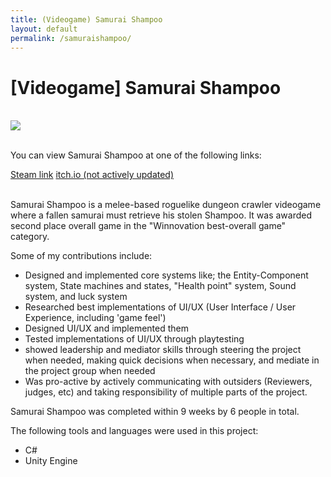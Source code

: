 ```yaml
---
title: (Videogame) Samurai Shampoo
layout: default
permalink: /samuraishampoo/
---
```

<h1 class="row justify-content-center"> [Videogame] Samurai Shampoo </h1>

<br>

<div class="row justify-content-center">
  <img src="../assets/images/SamuraiShampoo/SaShGif.gif">
</div>
<br>
<div class="row justify-content-center">
  <p>You can view Samurai Shampoo at one of the following links:</p>
</div>

<div class="row justify-content-around">
  <a href="https://store.steampowered.com/app/1667770/Samurai_Shampoo/" class="btn btn-primary">Steam link</a>
    <a href="https://joeyehand.itch.io/samurai-shampoo" class="btn btn-primary">itch.io (not actively updated)</a>
</div>

<br>

<p>
  Samurai Shampoo is a melee-based roguelike dungeon crawler videogame where a fallen samurai must retrieve his stolen Shampoo. It was awarded second place overall game in the "Winnovation best-overall game" category.
</p>
<p>
  Some of my contributions include:
</p>
<ul>
  <li>Designed and implemented core systems like; the Entity-Component system, State machines and states, "Health point" system, Sound system, and luck system</li>
  <li>Researched best implementations of UI/UX (User Interface / User Experience, including 'game feel')</li>
  <li>Designed UI/UX and implemented them</li>
  <li>Tested implementations of UI/UX through playtesting</li>
  <li>showed leadership and mediator skills through steering the project when needed, making quick decisions when necessary, and mediate in the project group when needed </li>
  <li>Was pro-active by actively communicating with outsiders (Reviewers, judges, etc) and taking responsibility of multiple parts of the project.</li>
</ul>

<p>Samurai Shampoo was completed within 9 weeks by 6 people in total.</p>

<p>The following tools and languages were used in this project:</p>
<ul>
  <li>C#</li>
  <li>Unity Engine</li>
</ul>



